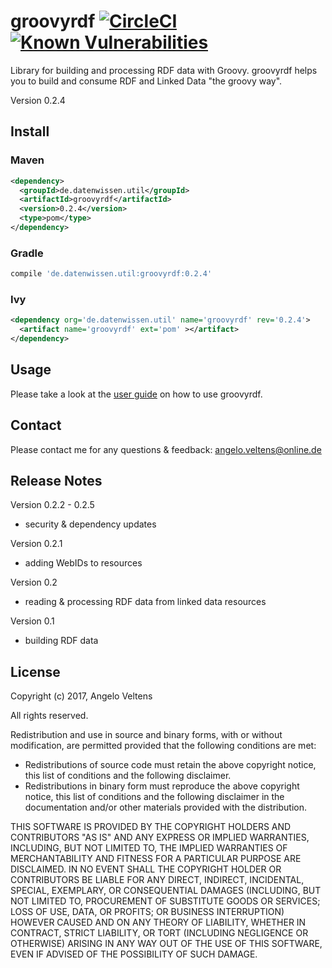 # groovyrdf [![CircleCI](https://circleci.com/gh/angelo-v/groovyrdf/tree/master.svg?style=svg)](https://circleci.com/gh/angelo-v/groovyrdf/tree/master) [![Known Vulnerabilities](https://snyk.io/test/github/angelo-v/groovyrdf/badge.svg)](https://snyk.io/test/github/angelo-v/groovyrdf)

Library for building and processing RDF data with Groovy. groovyrdf helps you to build and consume RDF and Linked Data "the groovy way".

Version 0.2.4

## Install 

### Maven

```xml
<dependency>
  <groupId>de.datenwissen.util</groupId>
  <artifactId>groovyrdf</artifactId>
  <version>0.2.4</version>
  <type>pom</type>
</dependency>
```

### Gradle

```groovy
compile 'de.datenwissen.util:groovyrdf:0.2.4'
```

### Ivy

```xml
<dependency org='de.datenwissen.util' name='groovyrdf' rev='0.2.4'>
  <artifact name='groovyrdf' ext='pom' ></artifact>
</dependency>
```

## Usage

Please take a look at the [user guide] on how to use groovyrdf.

[user guide]: http://angelo-v.github.com/groovyrdf/

## Contact

Please contact me for any questions & feedback: [angelo.veltens@online.de](mailto:angelo.veltens@online.de)

## Release Notes

Version 0.2.2 - 0.2.5

- security & dependency updates

Version 0.2.1

- adding WebIDs to resources

Version 0.2

- reading & processing RDF data from linked data resources

Version 0.1

- building RDF data

## License

Copyright (c) 2017, Angelo Veltens

All rights reserved.

Redistribution and use in source and binary forms, with or without modification, are permitted provided that the following conditions are met:

- Redistributions of source code must retain the above copyright notice, this list of conditions and the following disclaimer.
- Redistributions in binary form must reproduce the above copyright notice, this list of conditions and the following disclaimer in the documentation and/or other materials provided with the distribution.

THIS SOFTWARE IS PROVIDED BY THE COPYRIGHT HOLDERS AND CONTRIBUTORS "AS IS" AND ANY EXPRESS OR IMPLIED WARRANTIES, INCLUDING, BUT NOT LIMITED TO, THE IMPLIED WARRANTIES OF MERCHANTABILITY AND FITNESS FOR A PARTICULAR PURPOSE ARE DISCLAIMED. IN NO EVENT SHALL THE COPYRIGHT HOLDER OR CONTRIBUTORS BE LIABLE FOR ANY DIRECT, INDIRECT, INCIDENTAL, SPECIAL, EXEMPLARY, OR CONSEQUENTIAL DAMAGES (INCLUDING, BUT NOT LIMITED TO, PROCUREMENT OF SUBSTITUTE GOODS OR SERVICES; LOSS OF USE, DATA, OR PROFITS; OR BUSINESS INTERRUPTION) HOWEVER CAUSED AND ON ANY THEORY OF LIABILITY, WHETHER IN CONTRACT, STRICT LIABILITY, OR TORT (INCLUDING NEGLIGENCE OR OTHERWISE) ARISING IN ANY WAY OUT OF THE USE OF THIS SOFTWARE, EVEN IF ADVISED OF THE POSSIBILITY OF SUCH DAMAGE.
